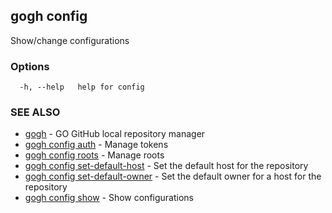 ## gogh config

Show/change configurations

### Options

```
  -h, --help   help for config
```

### SEE ALSO

* [gogh](gogh.md)	 - GO GitHub local repository manager
* [gogh config auth](gogh_config_auth.md)	 - Manage tokens
* [gogh config roots](gogh_config_roots.md)	 - Manage roots
* [gogh config set-default-host](gogh_config_set-default-host.md)	 - Set the default host for the repository
* [gogh config set-default-owner](gogh_config_set-default-owner.md)	 - Set the default owner for a host for the repository
* [gogh config show](gogh_config_show.md)	 - Show configurations

